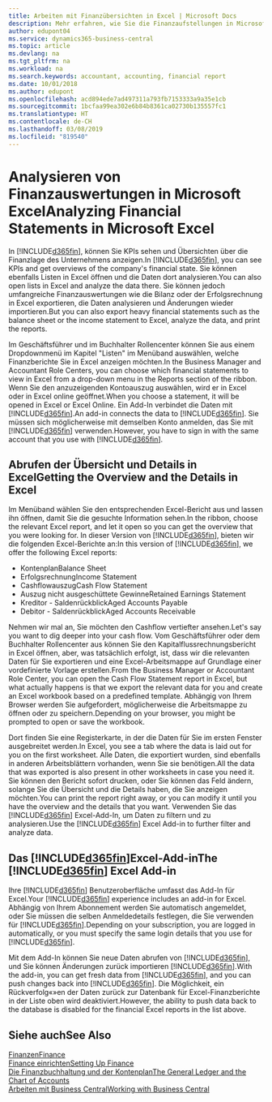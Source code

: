 ```yaml
---
title: Arbeiten mit Finanzübersichten in Excel | Microsoft Docs
description: Mehr erfahren, wie Sie die Finanzaufstellungen in Microsoft Excel von  Business Central für eine Analyse öffnen können.
author: edupont04
ms.service: dynamics365-business-central
ms.topic: article
ms.devlang: na
ms.tgt_pltfrm: na
ms.workload: na
ms.search.keywords: accountant, accounting, financial report
ms.date: 10/01/2018
ms.author: edupont
ms.openlocfilehash: acd894ede7ad497311a793fb7153333a9a35e1cb
ms.sourcegitcommit: 1bcfaa99ea302e6b84b8361ca02730b135557fc1
ms.translationtype: HT
ms.contentlocale: de-CH
ms.lasthandoff: 03/08/2019
ms.locfileid: "819540"
---
```

# <a name="analyzing-financial-statements-in-microsoft-excel"></a><span data-ttu-id="a58f3-103">Analysieren von Finanzauswertungen in Microsoft Excel</span><span class="sxs-lookup"><span data-stu-id="a58f3-103">Analyzing Financial Statements in Microsoft Excel</span></span>
<span data-ttu-id="a58f3-104">In [!INCLUDE[d365fin](includes/d365fin_md.md)], können Sie KPIs sehen und Übersichten über die Finanzlage des Unternehmens anzeigen.</span><span class="sxs-lookup"><span data-stu-id="a58f3-104">In [!INCLUDE[d365fin](includes/d365fin_md.md)], you can see KPIs and get overviews of the company's financial state.</span></span> <span data-ttu-id="a58f3-105">Sie können ebenfalls Listen in Excel öffnen und die Daten dort analysieren.</span><span class="sxs-lookup"><span data-stu-id="a58f3-105">You can also open lists in Excel and analyze the data there.</span></span> <span data-ttu-id="a58f3-106">Sie können jedoch umfangreiche Finanzauswertungen wie die Bilanz oder der Erfolgsrechnung in Excel exportieren, die Daten analysieren und Änderungen wieder importieren.</span><span class="sxs-lookup"><span data-stu-id="a58f3-106">But you can also export heavy financial statements such as the balance sheet or the income statement to Excel, analyze the data, and print the reports.</span></span>  

<span data-ttu-id="a58f3-107">Im Geschäftsführer und im Buchhalter Rollencenter können Sie aus einem Dropdownmenü im Kapitel "Listen" im Menüband auswählen, welche Finanzberichte Sie in Excel anzeigen möchten.</span><span class="sxs-lookup"><span data-stu-id="a58f3-107">In the Business Manager and Accountant Role Centers, you can choose which financial statements to view in Excel from a drop-down menu in the Reports section of the ribbon.</span></span> <span data-ttu-id="a58f3-108">Wenn Sie den anzuzeigenden Kontoauszug auswählen, wird er in Excel oder in Excel online geöffnet.</span><span class="sxs-lookup"><span data-stu-id="a58f3-108">When you choose a statement, it will be opened in Excel or Excel Online.</span></span> <span data-ttu-id="a58f3-109">Ein Add-In verbindet die Daten mit [!INCLUDE[d365fin](includes/d365fin_md.md)].</span><span class="sxs-lookup"><span data-stu-id="a58f3-109">An add-in connects the data to [!INCLUDE[d365fin](includes/d365fin_md.md)].</span></span> <span data-ttu-id="a58f3-110">Sie müssen sich möglicherweise mit demselben Konto anmelden, das Sie mit [!INCLUDE[d365fin](includes/d365fin_md.md)] verwenden.</span><span class="sxs-lookup"><span data-stu-id="a58f3-110">However, you have to sign in with the same account that you use with [!INCLUDE[d365fin](includes/d365fin_md.md)].</span></span>  

## <a name="getting-the-overview-and-the-details-in-excel"></a><span data-ttu-id="a58f3-111">Abrufen der Übersicht und Details in Excel</span><span class="sxs-lookup"><span data-stu-id="a58f3-111">Getting the Overview and the Details in Excel</span></span>
<span data-ttu-id="a58f3-112">Im Menüband wählen Sie den entsprechenden Excel-Bericht aus und lassen ihn öffnen, damit Sie die gesuchte Information sehen.</span><span class="sxs-lookup"><span data-stu-id="a58f3-112">In the ribbon, choose the relevant Excel report, and let it open so you can get the overview that you were looking for.</span></span> <span data-ttu-id="a58f3-113">In dieser Version von [!INCLUDE[d365fin](includes/d365fin_md.md)], bieten wir die folgenden Excel-Berichte an:</span><span class="sxs-lookup"><span data-stu-id="a58f3-113">In this version of [!INCLUDE[d365fin](includes/d365fin_md.md)], we offer the following Excel reports:</span></span>

- <span data-ttu-id="a58f3-114">Kontenplan</span><span class="sxs-lookup"><span data-stu-id="a58f3-114">Balance Sheet</span></span>  
- <span data-ttu-id="a58f3-115">Erfolgsrechnung</span><span class="sxs-lookup"><span data-stu-id="a58f3-115">Income Statement</span></span>  
- <span data-ttu-id="a58f3-116">Cashflowauszug</span><span class="sxs-lookup"><span data-stu-id="a58f3-116">Cash Flow Statement</span></span>  
- <span data-ttu-id="a58f3-117">Auszug nicht ausgeschüttete Gewinne</span><span class="sxs-lookup"><span data-stu-id="a58f3-117">Retained Earnings Statement</span></span>  
- <span data-ttu-id="a58f3-118">Kreditor - Saldenrückblick</span><span class="sxs-lookup"><span data-stu-id="a58f3-118">Aged Accounts Payable</span></span>  
- <span data-ttu-id="a58f3-119">Debitor - Saldenrückblick</span><span class="sxs-lookup"><span data-stu-id="a58f3-119">Aged Accounts Receivable</span></span>  

<span data-ttu-id="a58f3-120">Nehmen wir mal an, Sie möchten den Cashflow vertiefter ansehen.</span><span class="sxs-lookup"><span data-stu-id="a58f3-120">Let's say you want to dig deeper into your cash flow.</span></span> <span data-ttu-id="a58f3-121">Vom Geschäftsführer oder dem Buchhalter Rollencenter aus können Sie den Kapitalflussrechnungsbericht in Excel öffnen, aber, was tatsächlich erfolgt, ist, dass wir die relevanten Daten für Sie exportieren und eine Excel-Arbeitsmappe auf Grundlage einer vordefinierte Vorlage erstellen.</span><span class="sxs-lookup"><span data-stu-id="a58f3-121">From the Business Manager or Accountant Role Center, you can open the Cash Flow Statement report in Excel, but what actually happens is that we export the relevant data for you and create an Excel workbook based on a predefined template.</span></span> <span data-ttu-id="a58f3-122">Abhängig von Ihrem Browser werden Sie aufgefordert, möglicherweise die Arbeitsmappe zu öffnen oder zu speichern.</span><span class="sxs-lookup"><span data-stu-id="a58f3-122">Depending on your browser, you might be prompted to open or save the workbook.</span></span>  

<span data-ttu-id="a58f3-123">Dort finden Sie eine Registerkarte, in der die Daten für Sie im ersten Fenster ausgebreitet werden.</span><span class="sxs-lookup"><span data-stu-id="a58f3-123">In Excel, you see a tab where the data is laid out for you on the first worksheet.</span></span> <span data-ttu-id="a58f3-124">Alle Daten, die exportiert wurden, sind ebenfalls in anderen Arbeitsblättern vorhanden, wenn Sie sie benötigen.</span><span class="sxs-lookup"><span data-stu-id="a58f3-124">All the data that was exported is also present in other worksheets in case you need it.</span></span> <span data-ttu-id="a58f3-125">Sie können den Bericht sofort drucken, oder Sie können das Feld ändern, solange Sie die Übersicht und die Details haben, die Sie anzeigen möchten.</span><span class="sxs-lookup"><span data-stu-id="a58f3-125">You can print the report right away, or you can modify it until you have the overview and the details that you want.</span></span> <span data-ttu-id="a58f3-126">Verwenden Sie das [!INCLUDE[d365fin](includes/d365fin_md.md)] Excel-Add-In, um Daten zu filtern und zu analysieren.</span><span class="sxs-lookup"><span data-stu-id="a58f3-126">Use the [!INCLUDE[d365fin](includes/d365fin_md.md)] Excel Add-in to further filter and analyze data.</span></span>  

## <a name="the-included365finincludesd365finmdmd-excel-add-in"></a><span data-ttu-id="a58f3-127">Das [!INCLUDE[d365fin](includes/d365fin_md.md)]Excel-Add-in</span><span class="sxs-lookup"><span data-stu-id="a58f3-127">The [!INCLUDE[d365fin](includes/d365fin_md.md)] Excel Add-in</span></span>
<span data-ttu-id="a58f3-128">Ihre [!INCLUDE[d365fin](includes/d365fin_md.md)] Benutzeroberfläche umfasst das Add-In für Excel.</span><span class="sxs-lookup"><span data-stu-id="a58f3-128">Your [!INCLUDE[d365fin](includes/d365fin_md.md)] experience includes an add-in for Excel.</span></span> <span data-ttu-id="a58f3-129">Abhängig von Ihrem Abonnement werden Sie automatisch angemeldet, oder Sie müssen die selben Anmeldedetails festlegen, die Sie verwenden für [!INCLUDE[d365fin](includes/d365fin_md.md)].</span><span class="sxs-lookup"><span data-stu-id="a58f3-129">Depending on your subscription, you are logged in automatically, or you must specify the same login details that you use for [!INCLUDE[d365fin](includes/d365fin_md.md)].</span></span>  

<span data-ttu-id="a58f3-130">Mit dem Add-In können Sie neue Daten abrufen von [!INCLUDE[d365fin](includes/d365fin_md.md)], und Sie können Änderungen zurück importieren [!INCLUDE[d365fin](includes/d365fin_md.md)].</span><span class="sxs-lookup"><span data-stu-id="a58f3-130">With the add-in, you can get fresh data from [!INCLUDE[d365fin](includes/d365fin_md.md)], and you can push changes back into [!INCLUDE[d365fin](includes/d365fin_md.md)].</span></span> <span data-ttu-id="a58f3-131">Die Möglichkeit, ein Rückverfolg«»en der Daten zurück zur Datenbank für Excel-Finanzberichte in der Liste oben wird deaktiviert.</span><span class="sxs-lookup"><span data-stu-id="a58f3-131">However, the ability to push data back to the database is disabled for the financial Excel reports in the list above.</span></span>  

## <a name="see-also"></a><span data-ttu-id="a58f3-132">Siehe auch</span><span class="sxs-lookup"><span data-stu-id="a58f3-132">See Also</span></span>
[<span data-ttu-id="a58f3-133">Finanzen</span><span class="sxs-lookup"><span data-stu-id="a58f3-133">Finance</span></span>](finance.md)  
[<span data-ttu-id="a58f3-134">Finance einrichten</span><span class="sxs-lookup"><span data-stu-id="a58f3-134">Setting Up Finance</span></span>](finance-setup-finance.md)  
[<span data-ttu-id="a58f3-135">Die Finanzbuchhaltung und der Kontenplan</span><span class="sxs-lookup"><span data-stu-id="a58f3-135">The General Ledger and the Chart of Accounts</span></span>](finance-general-ledger.md)  
[<span data-ttu-id="a58f3-136">Arbeiten mit  Business Central</span><span class="sxs-lookup"><span data-stu-id="a58f3-136">Working with Business Central</span></span>](ui-work-product.md)  
